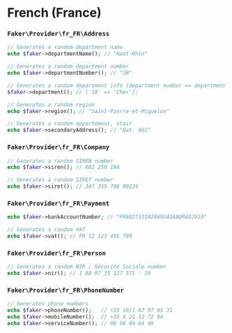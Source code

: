 # French (France)

### `Faker\Provider\fr_FR\Address`

```php
// Generates a random department name
echo $faker->departmentName(); // "Haut-Rhin"

// Generates a random department number
echo $faker->departmentNumber(); // "2B"

// Generates a random department info (department number => department name)
$faker->department(); // ['18' => 'Cher'];

// Generates a random region
echo $faker->region(); // "Saint-Pierre-et-Miquelon"

// Generates a random appartement, stair
echo $faker->secondaryAddress(); // "Bat. 961"
```

### `Faker\Provider\fr_FR\Company`

```php
// Generates a random SIREN number
echo $faker->siren(); // 082 250 104

// Generates a random SIRET number
echo $faker->siret(); // 347 355 708 00224
```

### `Faker\Provider\fr_FR\Payment`

```php
echo $faker->bankAccountNumber; // "FR982713192809U43A8QR4OJ923"

// Generates a random VAT
echo $faker->vat(); // FR 12 123 456 789
```

### `Faker\Provider\fr_FR\Person`

```php
// Generates a random NIR / Sécurité Sociale number
echo $faker->nir(); // 1 88 07 35 127 571 - 19
```

### `Faker\Provider\fr_FR\PhoneNumber`

```php
// Generates phone numbers
echo $faker->phoneNumber();   // +33 (0)1 67 97 01 31
echo $faker->mobileNumber();  // +33 6 21 12 72 84
echo $faker->serviceNumber(); // 08 98 04 84 46
```
